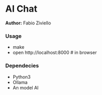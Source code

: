 # AI Chat

**Author:** Fabio Ziviello

### Usage

- make
- open http://localhost:8000 # in browser


### Dependecies

- Python3
- Ollama
- An model AI
